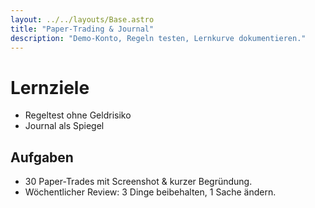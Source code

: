 ```yaml
---
layout: ../../layouts/Base.astro
title: "Paper-Trading & Journal"
description: "Demo-Konto, Regeln testen, Lernkurve dokumentieren."
---
```


# Lernziele
- Regeltest ohne Geldrisiko
- Journal als Spiegel

## Aufgaben
- 30 Paper-Trades mit Screenshot & kurzer Begründung.
- Wöchentlicher Review: 3 Dinge beibehalten, 1 Sache ändern.
